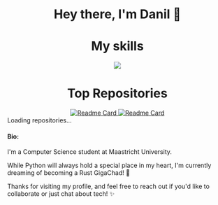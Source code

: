 <h1 align="center">Hey there, I'm Danil 👋 </h1>

<h1 align="center">My skills</h1>
<p align="center">
  <a href="https://skillicons.dev">
    <img src="https://skillicons.dev/icons?i=git,github,docker,vim,py,js,vue,express,nextjs,nodejs,svelte" />
  </a>
</p>

<div align="center">
    <h1>Top Repositories</h1>
    <a href="https://github.com/ProcrastinatorMuffin/VUE-health-app">
        <img src="https://github-readme-stats.vercel.app/api/pin/?username=ProcrastinatorMuffin&repo=VUE-health-app" alt="Readme Card">
    </a>
    <a href="https://github.com/ProcrastinatorMuffin/NextJS-Online-Library">
        <img src="https://github-readme-stats.vercel.app/api/pin/?username=ProcrastinatorMuffin&repo=NextJS-Online-Library" alt="Readme Card">
    </a>
</div>

<div hx-get="https://github.com/anuraghazra/github-readme-stats?tab=readme-ov-file#github-extra-pins" hx-trigger="revealed" id="repositories">
    Loading repositories...
</div>

<div>
  <h4>Bio:</h4>
  <p>I'm a Computer Science student at Maastricht University.</p>
    
  <p>While Python will always hold a special place in my heart, I'm currently dreaming of becoming a Rust GigaChad! 🦀</p>
    
  <p>Thanks for visiting my profile, and feel free to reach out if you'd like to collaborate or just chat about tech! ✨</p>
</div>

